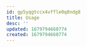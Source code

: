 ```yaml
---
id: gp5yqgtccx4vffle0q8ndg8
title: Usage
desc: ''
updated: 1679794660774
created: 1679794660774
---
```

